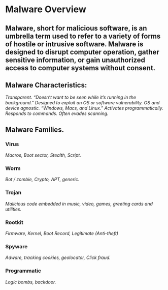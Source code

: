 # Malware Overview
## Malware, short for malicious software, is an umbrella term used to refer to a variety of forms of hostile or intrusive software. Malware is designed to disrupt computer operation, gather sensitive information, or gain unauthorized access to computer systems without consent. 


## Malware Characteristics: 
*Transparent. “Doesn’t want to be seen while it’s running in the background.” Designed to exploit an OS or software vulnerability. OS and device agnostic. “Windows, Macs, and Linux.” Activates programmatically. Responds to commands.  Often evades scanning.* 

## Malware Families.

### Virus
*Macros, Boot sector, Stealth, Script.*

### Worm
*Bot / zombie, Crypto, APT, generic.*

### Trojan
*Malicious code embedded in music, video, games, greeting cards and utilities.*

### Rootkit
*Firmware, Kernel, Boot Record, Legitimate (Anti-theft)*

### Spyware
*Adware, tracking cookies, geolocator, Click fraud.* 

### Programmatic
*Logic bombs, backdoor.* 
